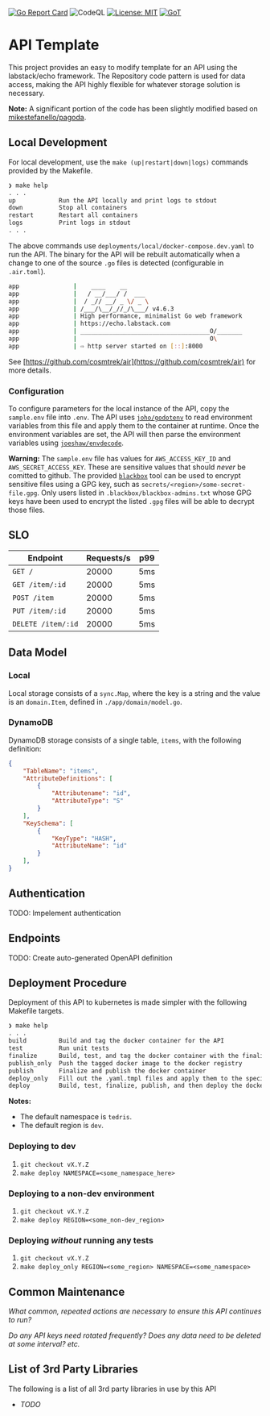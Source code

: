 [![Go Report Card](https://goreportcard.com/badge/github.com/TrevorEdris/hypernova-bot)](https://goreportcard.com/report/github.com/TrevorEdris/hypernova-bot)
![CodeQL](https://github.com/TrevorEdris/hypernova-bot/workflows/CodeQL/badge.svg)
[![License: MIT](https://img.shields.io/badge/License-MIT-yellow.svg)](https://opensource.org/licenses/MIT)
[![GoT](https://img.shields.io/badge/Made%20with-Go-1f425f.svg)](https://go.dev)

# API Template

This project provides an easy to modify template for an API using the labstack/echo framework.
The Repository code pattern is used for data access, making the API highly flexible for whatever
storage solution is necessary.

**Note:** A significant portion of the code has been slightly modified based on [mikestefanello/pagoda](https://github.com/mikestefanello/pagoda). 

## Local Development

For local development, use the `make (up|restart|down|logs)` commands provided by the Makefile.

```md
❯ make help
. . .
up            Run the API locally and print logs to stdout
down          Stop all containers
restart       Restart all containers
logs          Print logs in stdout
. . .
```

The above commands use `deployments/local/docker-compose.dev.yaml` to run the API. The binary for the API will be rebuilt automatically
when a change to one of the source `.go` files is detected (configurable in `.air.toml`).

```bash
app               |    ____    __
app               |   / __/___/ /  ___
app               |  / _// __/ _ \/ _ \
app               | /___/\__/_//_/\___/ v4.6.3
app               | High performance, minimalist Go web framework
app               | https://echo.labstack.com
app               | ____________________________________O/_______
app               |                                     O\
app               | ⇨ http server started on [::]:8000
```

See [https://github.com/cosmtrek/air](https://github.com/cosmtrek/air) for more details.

### Configuration

To configure parameters for the local instance of the API, copy the `sample.env` file into `.env`. The API uses [`joho/godotenv`](https://github.com/joho/godotenv) to read environment variables from this file and apply them to the container at runtime.
Once the environment variables are set, the API will then parse the environment variables using [`joeshaw/envdecode`](https://github.com/joeshaw/envdecode).

**Warning:** The `sample.env` file has values for `AWS_ACCESS_KEY_ID` and `AWS_SECRET_ACCESS_KEY`. These are
sensitive values that should _never_ be comitted to github. The provided [`blackbox`](https://github.com/StackExchange/blackbox) tool can be used to
encrypt sensitive files using a GPG key, such as `secrets/<region>/some-secret-file.gpg`. Only users listed
in `.blackbox/blackbox-admins.txt` whose GPG keys have been used to encrypt the listed `.gpg` files will
be able to decrypt those files.

## SLO

| Endpoint | Requests/s | p99  |
|---|---|---|
| `GET /` | 20000 | 5ms |
| `GET /item/:id` | 20000 | 5ms |
| `POST /item` | 20000 | 5ms |
| `PUT /item/:id` | 20000 | 5ms |
| `DELETE /item/:id` | 20000 | 5ms |

## Data Model

### Local

Local storage consists of a `sync.Map`, where the key is a string and the value is an `domain.Item`, defined in `./app/domain/model.go`.

### DynamoDB

DynamoDB storage consists of a single table, `items`, with the following definition:

```json
{
    "TableName": "items",
    "AttributeDefinitions": [
        {
            "Attributename": "id",
            "AttributeType": "S"
        }
    ],
    "KeySchema": [
        {
            "KeyType": "HASH",
            "AttributeName": "id"
        }
    ],
}
```

## Authentication

TODO: Impelement authentication

## Endpoints

TODO: Create auto-generated OpenAPI definition

## Deployment Procedure

Deployment of this API to kubernetes is made simpler with the following Makefile targets.

```md
❯ make help
. . .
build         Build and tag the docker container for the API
test          Run unit tests
finalize      Build, test, and tag the docker container with the finalized tag (typically, the full docker registery will be tagged here)
publish_only  Push the tagged docker image to the docker registry
publish       Finalize and publish the docker container
deploy_only   Fill out the .yaml.tmpl files and apply them to the specified namespace
deploy        Build, test, finalize, publish, and then deploy the docker container to kube
```

**Notes:**

* The default namespace is `tedris`.
* The default region is `dev`.

### Deploying to dev

1. `git checkout vX.Y.Z`
2. `make deploy NAMESPACE=<some_namespace_here>`

### Deploying to a non-dev environment

1. `git checkout vX.Y.Z`
2. `make deploy REGION=<some_non-dev_region>`

### Deploying _without_ running any tests

1. `git checkout vX.Y.Z`
2. `make deploy_only REGION=<some_region> NAMESPACE=<some_namespace>`

## Common Maintenance

_What common, repeated actions are necessary to ensure this API continues to run?_

_Do any API keys need rotated frequently? Does any data need to be deleted at some interval? etc._

## List of 3rd Party Libraries

The following is a list of all 3rd party libraries in use by this API

* _TODO_

